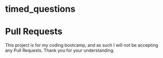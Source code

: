 # timed_questions


# Pull Requests

This project is for my coding bootcamp, and as such I will not be accepting any Pull Requests. Thank you for your understanding.